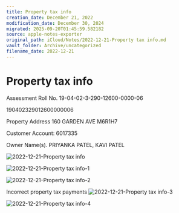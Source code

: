 ```yaml
---
title: Property tax info
creation_date: December 21, 2022
modification_date: December 30, 2024
migrated: 2025-09-20T01:45:59.582182
source: apple-notes-exporter
original_path: iCloud/Notes/2022-12-21-Property tax info.md
vault_folder: Archive/uncategorized
filename_date: 2022-12-21
---
```



# Property tax info

Assessment Roll No.
19-04-02-3-290-12600-0000-06

190402329012600000006

Property Address
160 GARDEN AVE
M6R1H7

Customer Account:
6017335

Owner Name(s).
PRIYANKA PATEL, KAVI PATEL

![2022-12-21-Property tax info](images/2022-12-21-Property%20tax%20info.jpeg)

![2022-12-21-Property tax info-1](images/2022-12-21-Property%20tax%20info-1.jpeg)

![2022-12-21-Property tax info-2](images/2022-12-21-Property%20tax%20info-2.jpeg)

Incorrect property tax payments 
![2022-12-21-Property tax info-3](images/2022-12-21-Property%20tax%20info-3.png)

![2022-12-21-Property tax info-4](images/2022-12-21-Property%20tax%20info-4.png)

